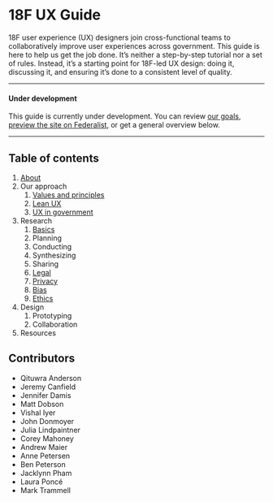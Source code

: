 # 18F UX Guide

18F user experience (UX) designers join cross-functional teams to collaboratively improve user experiences across government. This guide is here to help us get the job done. It’s neither a step-by-step tutorial nor a set of rules. Instead, it’s a starting point for 18F-led UX design: doing it, discussing it, and ensuring it’s done to a consistent level of quality.

---

#### Under development

This guide is currently under development. You can review [our goals](https://github.com/18F/ux-guide/wiki/Goals), [preview the site on Federalist](https://federalist-proxy.app.cloud.gov/site/18f/ux-guide/), or get a general overview below.

---

## Table of contents

1. [About](https://github.com/18F/ux-guide/blob/master/_pages/about.md)
1. Our approach
    1. [Values and principles](https://github.com/18F/ux-guide/blob/master/_pages/our-approach/values-and-principles.md)
    1. [Lean UX](#)
    1. [UX in government](#)
1. Research
    1. [Basics](https://github.com/18F/ux-guide/blob/master/_pages/research/basics.md)
    1. Planning
    1. Conducting
    1. Synthesizing
    1. Sharing
    1. [Legal](https://github.com/18F/ux-guide/blob/master/_pages/research/legal.md)
    1. [Privacy](https://github.com/18F/ux-guide/blob/master/_pages/research/privacy.md)
    1. [Bias](https://github.com/18F/ux-guide/blob/master/_pages/research/bias.md)
    1. [Ethics](https://github.com/18F/ux-guide/blob/master/_pages/research/ethics.md)
1. Design 
    1. Prototyping
    1. Collaboration
1. Resources


## Contributors

- Qituwra Anderson
- Jeremy Canfield
- Jennifer Damis
- Matt Dobson
- Vishal Iyer
- John Donmoyer
- Julia Lindpaintner
- Corey Mahoney
- Andrew Maier
- Anne Petersen
- Ben Peterson
- Jacklynn Pham
- Laura Poncé
- Mark Trammell
